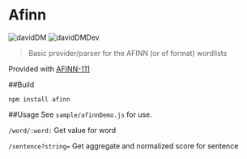 Afinn
=====

![davidDM](https://david-dm.org/kfwls/afinn.svg)
![davidDMDev](https://david-dm.org/kfwls/afinn/dev-status.svg)


>Basic provider/parser for the AFINN (or of format) wordlists

Provided with [AFINN-111]( http://www2.imm.dtu.dk/pubdb/views/publication_details.php?id=6010)

##Build

```
npm install afinn
```

##Usage
See ```sample/afinnDemo.js``` for use.

```/word/:word:``` Get value for word

```/sentence?string=``` Get aggregate and normalized score for sentence
